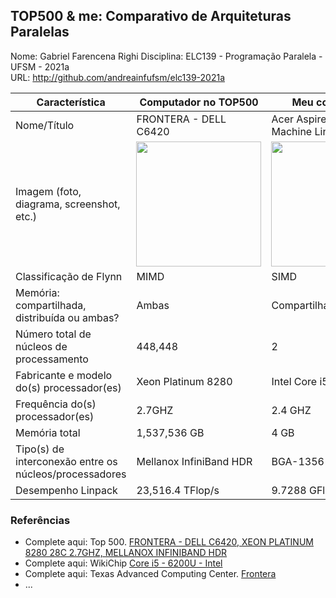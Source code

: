 TOP500 & me: Comparativo de Arquiteturas Paralelas
--------------------------------------------------

Nome: Gabriel Farencena Righi
Disciplina: ELC139 - Programação Paralela - UFSM - 2021a  
URL: http://github.com/andreainfufsm/elc139-2021a  

| Característica                                            | Computador no TOP500  | Meu computador    |
| --------------------------------------------------------- | --------------------- | ---------------   |
| Nome/Título                                               |FRONTERA - DELL C6420 |Acer Aspire E15 (Virtual Machine Linux Mint)|
| Imagem (foto, diagrama, screenshot, etc.)                 |<img src="https://www.tacc.utexas.edu/image/journal/article?img_id=1805393&t=1575409498704" width="200"> |<img src="https://recomendacaodenotebooks.com.br/wp-content/uploads/2015/10/Acer-Aspire-E5-573G-72UF-696x534.jpg" width="200">|
| Classificação de Flynn                                    |         MIMD          |       SIMD        |
| Memória: compartilhada, distribuída ou ambas?             |         Ambas         |   Compartilhada   |
| Número total de núcleos de processamento                  |        448,448        |         2         |
| Fabricante e modelo do(s) processador(es)                 |  Xeon Platinum 8280   |Intel Core i5 6200U|
| Frequência do(s) processador(es)                          |       2.7GHZ          |      2.4 GHZ      |
| Memória total                                             |      1,537,536 GB     |       4 GB        |
| Tipo(s) de interconexão entre os núcleos/processadores    |Mellanox InfiniBand HDR|      BGA-1356     |
| Desempenho Linpack                                        |    23,516.4 TFlop/s   |  9.7288 GFlops/s  |

### Referências
- Complete aqui: Top 500. [FRONTERA - DELL C6420, XEON PLATINUM 8280 28C 2.7GHZ, MELLANOX INFINIBAND HDR](https://top500.org/system/179607/)
- Complete aqui: WikiChip [Core i5 - 6200U - Intel](https://en.wikichip.org/wiki/intel/core_i5/i5-6200u)
- Complete aqui: Texas Advanced Computing Center. [Frontera](https://www.tacc.utexas.edu/systems/frontera)
- ...
